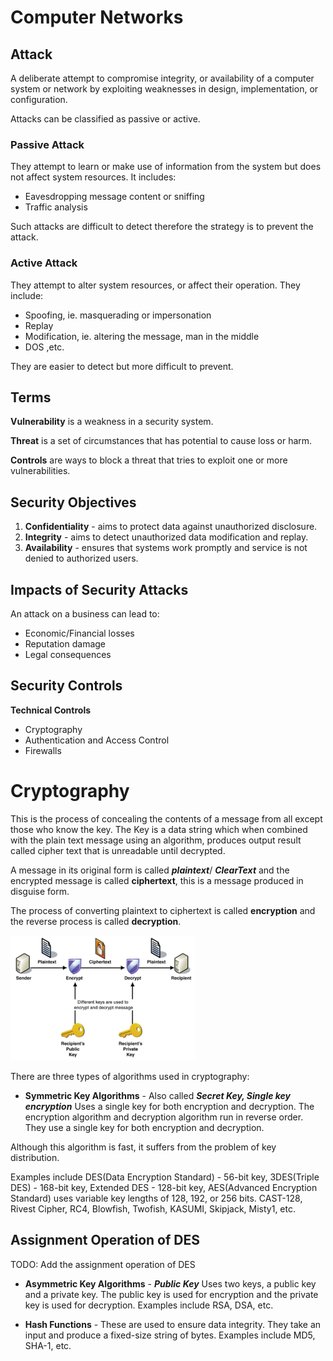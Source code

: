 # Computer Networks

## Attack
 A deliberate attempt to compromise integrity, or availability of a computer system or network by exploiting weaknesses in design, implementation, or configuration.

Attacks can be classified as passive or active.

### Passive Attack
They attempt to learn or make use of information from the system but does not affect system resources. It includes:

- Eavesdropping message content or sniffing
- Traffic analysis

Such attacks are difficult to detect therefore the strategy is to prevent the attack.

### Active Attack
They attempt to alter system resources, or affect their operation. They include:

- Spoofing, ie. masquerading or impersonation
- Replay
- Modification, ie. altering the message, man in the middle
- DOS ,etc.

They are easier to detect but more difficult to prevent.

## Terms
**Vulnerability** is a weakness in a security system.

**Threat** is a set of circumstances that has potential to cause loss or harm.

**Controls** are ways to block a threat that tries to exploit one or more vulnerabilities.

## Security Objectives

1. **Confidentiality** - aims to protect data against unauthorized disclosure.
2. **Integrity** - aims to detect unauthorized data modification and replay.
3. **Availability** - ensures that systems work promptly and service is not denied to authorized users.

## Impacts of Security Attacks

An attack on a business can lead to:

- Economic/Financial losses
- Reputation damage
- Legal consequences

## Security Controls

**Technical Controls** 
 - Cryptography
 - Authentication and Access Control
 - Firewalls

# Cryptography 

This is the process of concealing the contents of a message from all except those who know the key.
The Key is a data string which when combined with the plain text message using an algorithm, produces output result called cipher text that is unreadable until decrypted.

A message in its original form is called ***plaintext***/ ***ClearText*** and the encrypted message is called **ciphertext**, this is a message produced in disguise form.

The process of converting plaintext to ciphertext is called **encryption** and the reverse process is called **decryption**.

<img src="images/image.png" alt="Alt text" width="" height="200">

There are three types of algorithms used in cryptography:

- **Symmetric Key Algorithms** - Also called 
***Secret Key, Single key encryption*** Uses a single key for both encryption and decryption. The encryption algorithm and decryption algorithm run in reverse order. 
They use a single key for both encryption and decryption.

Although this algorithm is fast, it suffers from the problem of key distribution.

Examples include 
DES(Data Encryption Standard) - 56-bit key, 
 3DES(Triple DES) - 168-bit key,
 Extended DES - 128-bit key,
 AES(Advanced Encryption Standard) uses variable key lengths of 128, 192, or 256 bits.
 CAST-128, Rivest Cipher, RC4, Blowfish, Twofish, KASUMI, Skipjack, Misty1, etc.

## Assignment Operation of DES

TODO: Add the assignment operation of DES

- **Asymmetric Key Algorithms** - ***Public Key*** Uses two keys, a public key and a private key. The public key is used for encryption and the private key is used for decryption. Examples include RSA, DSA, etc.

- **Hash Functions** - These are used to ensure data integrity. They take an input and produce a fixed-size string of bytes. Examples include MD5, SHA-1, etc.


